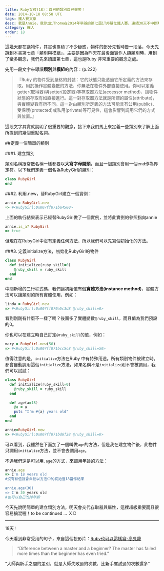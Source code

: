 ```yaml
---
title: Ruby女孩(18)：自己的類別自己做啦！
date: 2014-10-18 08:58 UTC
tags: 鐵人賽文章
desc: 我是Annie，我參加iThome在2014年舉辦的第七屆iT邦幫忙鐵人賽，連續30天不中斷地記錄自己學習Ruby的歷程，這一系列30篇文章，推薦給跟我一樣初學Ruby約半年的朋友參考。
category: 鐵人
order: 18
---
```


這幾天都在講物件，其實也累積了不少疑惑，物件的部分先暫時告一段落，今天先跳到本書第七章「類別與模組」，主要是因為昨天在最後面實作人類類別時，用到了蠻多觀念，我們先來讀讀第七章，這也是Ruby 非常重要的觀念之處。

先用一段文字來導讀**類別**與**模組**的內容：(p.222)

>『Ruby 的物件受到嚴格的封裝：它的狀態只能透過它所定義的方法來存取。用於操作實體變數的方法，你無法在物件外部直接使用。你可以定義getter(取得器)與setter(設定器)等存取器方法(accessor method)，讓物件狀態的存取有如直接進行。這一對存取器方法就是所謂的屬性(attribute)，與實體變數有所不同。這一對由類別所定義的方法可能具有公用(public)、受保護(protected)或私用(private)等可見性，這會影響到調用它們的方式與位置。』

這段文字其實就說明了很重要的觀念，接下來我們馬上來定義一些類別來了解上面所提到的幾個重點名詞。

##定義一個簡單的類別

###1. 建立類別

類別名稱跟常數名稱一樣都要以**大寫字母開頭**，而且一個類別會用一個end作為界定符。以下我們定義一個名為RubyGirl的類別：

~~~ruby
class RubyGirl  
end  
~~~

###2. 利用.new，替RubyGirl建立一個實例：

~~~ruby
annie = RubyGirl.new  
=> #<RubyGirl:0x007ff071ba4500>  
~~~

上面的執行結果表示已經替RubyGirl做了一個實例，並將此實例的參照指向annie

~~~ruby
annie.is_a? RubyGirl  
=> true  
~~~

但現在在RubyGirl中沒有定義任何方法，所以我們可以先寫個初始化的方法。

###3. 定義initialize方法，初始化RubyGirl的物件

~~~ruby
class RubyGirl  
  def initialize(ruby_skill=0)  
    @ruby_skill = ruby_skill  
  end  
end  
~~~

中間新增的三行程式碼，我們讓初始值有個**實體方法(instance method)**，實體方法可以讓類別的所有實體使用，例如：

~~~ruby
linda = RubyGirl.new  
=> #<RubyGirl:0x007ff070a5c3d8 @ruby_skill=0>  
~~~

看到剛剛有什麼不一樣了嗎？後面多了實體變數`@ruby_skill`，而且值為我們預設的0。

你也可以在建立時自己訂定`@ruby_skill`的值，例如：

~~~ruby
mary = RubyGirl.new(50)  
=> #<RubyGirl:0x007ff071bcc5c8 @ruby_skill=50>  
~~~

值得注意的是，`initialize`方法在Ruby 中有特殊用途，所有類別物件被建立時，都會自動調用這個`initialize`方法，如果名稱不是`initialize`則不會被調用，我們可以試試：

~~~ruby
class RubyGirl  
  def initialize(ruby_skill=0)  
    @ruby_skill = ruby_skill  
  end  
  
  def age(a=18)  
    @a = a  
    puts "I'm #{a} years old"  
  end  
end  
  
annie=RubyGirl.new  
=> #<RubyGirl:0x007ff071bd6f28 @ruby_skill=0>  
~~~

可以看到，我雖然在下面加了一個叫做`age`的方法，但是我在建立物件後，此物件只調用`initialize`方法，並不會去調用`age`。

不過我們還是可以用`.age`的方式，來調用年齡的方法：

~~~ruby
annie.age  
=> I'm 18 years old  
#沒有給值就會自動以方法中的初始值18當作結果  
  
annie.age(30)  
=> I'm 30 years old  
#也可以自己改掉年齡  
~~~

今天先說明簡單的建立類別方法，明天會交代存取器與屬性，這裡超級重要而且很容易搞混喔！to be continued ... ＸＤ

---

18天！

今天看到非常受用的句子，來自這個投影片：[Ruby也可以這樣寫-高見龍](https://speakerdeck.com/eddie/happy-programming-ruby)

> “Difference between a master and a beginner? The master has failed more times than the beginner has even tried.”

“大師與新手之間的差別，就是大師失敗過的次數，比新手嘗試過的次數還多”
